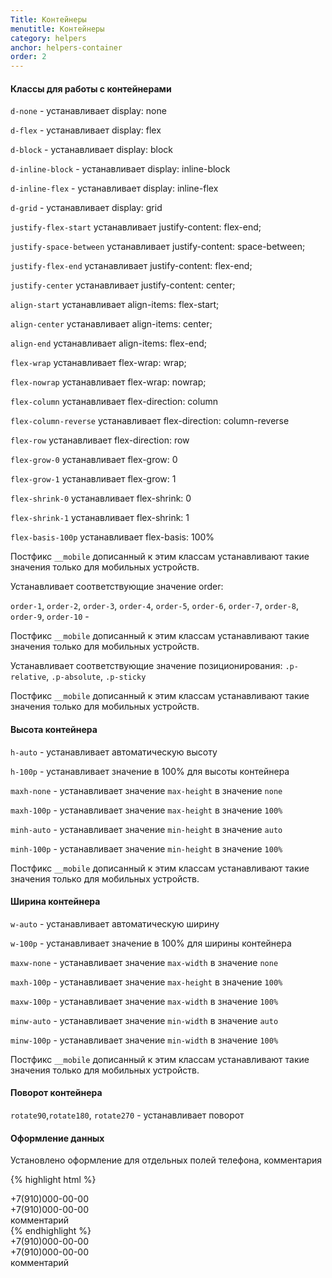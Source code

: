 ```yaml
---
Title: Контейнеры
menutitle: Контейнеры
category: helpers
anchor: helpers-container
order: 2
---
```


#### Классы для работы с контейнерами

`d-none` - устанавливает display: none

`d-flex` - устанавливает display: flex

`d-block` - устанавливает display: block

`d-inline-block` - устанавливает display: inline-block

`d-inline-flex` - устанавливает display: inline-flex

`d-grid` - устанавливает display: grid


`justify-flex-start` устанавливает justify-content: flex-end;

`justify-space-between` устанавливает justify-content: space-between;

`justify-flex-end` устанавливает justify-content: flex-end;

`justify-center` устанавливает justify-content: center;


`align-start` устанавливает align-items: flex-start;

`align-center` устанавливает align-items: center;

`align-end` устанавливает align-items: flex-end;


`flex-wrap` устанавливает flex-wrap: wrap;

`flex-nowrap` устанавливает flex-wrap: nowrap;

`flex-column` устанавливает flex-direction: column

`flex-column-reverse` устанавливает flex-direction: column-reverse

`flex-row` устанавливает flex-direction: row

`flex-grow-0` устанавливает flex-grow: 0

`flex-grow-1` устанавливает flex-grow: 1

`flex-shrink-0` устанавливает flex-shrink: 0

`flex-shrink-1` устанавливает flex-shrink: 1

`flex-basis-100p` устанавливает flex-basis: 100%


Постфикс `__mobile` дописанный к этим классам устанавливают такие значения только для мобильных устройств.

Устанавливает соответствующие значение order:

`order-1`, `order-2`, `order-3`, `order-4`, `order-5`, `order-6`, `order-7`, `order-8`, `order-9`, `order-10` -

Постфикс `__mobile` дописанный к этим классам устанавливают такие значения только для мобильных устройств.


Устанавливает соответствующие значение позиционирования:
`.p-relative`, `.p-absolute`, `.p-sticky`

Постфикс `__mobile` дописанный к этим классам устанавливают такие значения только для мобильных устройств.


#### Высота контейнера

`h-auto` - устанавливает автоматическую высоту

`h-100p` - устанавливает значение в 100% для высоты контейнера

`maxh-none` - устанавливает значение `max-height` в значение `none`

`maxh-100p` - устанавливает значение `max-height` в значение `100%`

`minh-auto` - устанавливает значение `min-height` в значение `auto`

`minh-100p` - устанавливает значение `min-height` в значение `100%`

Постфикс `__mobile` дописанный к этим классам устанавливают такие значения только для мобильных устройств.


#### Ширина контейнера

`w-auto` - устанавливает автоматическую ширину

`w-100p` - устанавливает значение в 100% для ширины контейнера

`maxw-none` - устанавливает значение `max-width` в значение `none`

`maxh-100p` - устанавливает значение `max-height` в значение `100%`

`maxw-100p` - устанавливает значение `max-width` в значение `100%`

`minw-auto` - устанавливает значение `min-width` в значение `auto`

`minw-100p` - устанавливает значение `min-width` в значение `100%`

Постфикс `__mobile` дописанный к этим классам устанавливают такие значения только для мобильных устройств.


#### Поворот контейнера

`rotate90`,`rotate180`, `rotate270` - устанавливает поворот


#### Оформление данных

Установлено оформление для отдельных полей телефона, комментария

{% highlight html %}
  <div class="phoneFieldOrange">+7(910)000-00-00</div>
  <div class="phoneFieldBlue">+7(910)000-00-00</div>
  <div class="commentField">комментарий</div>
{% endhighlight %}
<div class="bs-docs-example">
  <div class="phoneFieldOrange mb-10">+7(910)000-00-00</div>
  <div class="phoneFieldBlue mb-10">+7(910)000-00-00</div>
  <div class="commentField">комментарий</div>
</div>